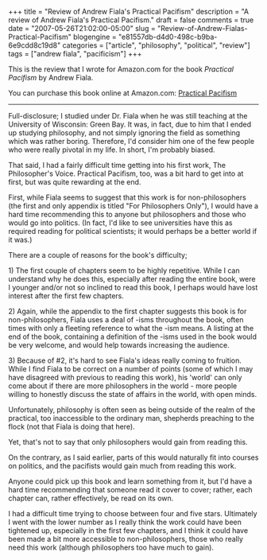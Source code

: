 +++
title = "Review of Andrew Fiala's Practical Pacifism"
description = "A review of Andrew Fiala's Practical Pacifism."
draft = false
comments = true
date = "2007-05-26T21:02:00-05:00"
slug = "Review-of-Andrew-Fialas-Practical-Pacifism"
blogengine = "e81557db-d4d0-498c-b9ba-6e9cdd8c19d8"
categories = ["article", "philosophy", "political", "review"]
tags = ["andrew fiala", "pacificism"]
+++

<p>
This is the review that I wrote for Amazon.com for the book <cite>Practical Pacifism</cite> by Andrew Fiala.<!--more-->
</p>
<p>
You can purchase this book online at Amazon.com: <a href="http://www.amazon.com/gp/product/087586290X?ie=UTF8&amp;tag=strivinglifen-20&amp;linkCode=as2&amp;camp=1789&amp;creative=9325&amp;creativeASIN=087586290X">Practical Pacifism</a>
</p>
<hr />
<p>
Full-disclosure; I studied under Dr. Fiala when he was still teaching at the University of Wisconsin: Green Bay. It was, in fact, due to him that I ended up studying philosophy, and not simply ignoring the field as something which was rather boring. Therefore, I&#39;d consider him one of the few people who were really pivotal in my life. In short, I&#39;m probably biased.<!--adsense-->
</p>
<p>
That said, I had a fairly difficult time getting into his first work, The Philosopher&#39;s Voice. Practical Pacifism, too, was a bit hard to get into at first, but was quite rewarding at the end.
</p>
<p>
First, while Fiala seems to suggest that this work is for non-philosophers (the first and only appendix is titled &quot;For Philosophers Only&quot;), I would have a hard time recommending this to anyone but philosophers and those who would go into politics. (In fact, I&#39;d like to see universities have this as required reading for political scientists; it would perhaps be a better world if it was.)
</p>
<p>
There are a couple of reasons for the book&#39;s difficulty;
</p>
<p>
1) The first couple of chapters seem to be highly repetitive. While I can understand why he does this, especially after reading the entire book, were I younger and/or not so inclined to read this book, I perhaps would have lost interest after the first few chapters.
</p>
<p>
2) Again, while the appendix to the first chapter suggests this book is for non-philosophers, Fiala uses a deal of -isms throughout the book, often times with only a fleeting reference to what the -ism means. A listing at the end of the book, containing a definition of the -isms used in the book would be very welcome, and would help towards increasing the audience.
</p>
<p>
3) Because of #2, it&#39;s hard to see Fiala&#39;s ideas really coming to fruition. While I find Fiala to be correct on a number of points (some of which I may have disagreed with previous to reading this work), his &#39;world&#39; can only come about if there are more philosophers in the world - more people willing to honestly discuss the state of affairs in the world, with open minds.
</p>
<p>
Unfortunately, philosophy is often seen as being outside of the realm of the practical, too inaccessible to the ordinary man, shepherds preaching to the flock (not that Fiala is doing that here).
</p>
<p>
Yet, that&#39;s not to say that only philosophers would gain from reading this.
</p>
<p>
On the contrary, as I said earlier, parts of this would naturally fit into courses on politics, and the pacifists would gain much from reading this work.
</p>
<p>
Anyone could pick up this book and learn something from it, but I&#39;d have a hard time recommending that someone read it cover to cover; rather, each chapter can, rather effectively, be read on its own.
</p>
<p>
I had a difficult time trying to choose between four and five stars. Ultimately I went with the lower number as I really think the work could have been tightened up, especially in the first few chapters, and I think it could have been made a bit more accessible to non-philosophers, those who really need this work (although philosophers too have much to gain).
</p>

